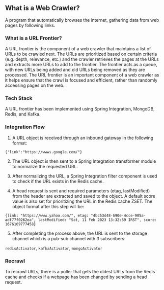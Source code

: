 ## What is a Web Crawler?
A program that automatically browses the internet, gathering data from web pages by following links.

### What is a URL Frontier?
A URL frontier is the component of a web crawler that maintains a list of URLs to be crawled next. The URLs are prioritized based on certain criteria (e.g. depth, relevance, etc.) and the crawler retrieves the pages at the URLs and extracts more URLs to add to the frontier. The frontier acts as a queue, with new URLs being added and old URLs being removed as they are processed. The URL frontier is an important component of a web crawler as it helps ensure that the crawl is focused and efficient, rather than randomly accessing pages on the web.

### Tech Stack
A URL frontier has been implemented using Spring Integration, MongoDB, Redis, and Kafka.

### Integration Flow
1. A URL object is received through an inbound gateway in the following format:
   
  `{"link":"https://wwws.google.com/"}`

2. The URL object is then sent to a Spring Integration transformer module to normalize the requested URL.

3. After normalizing the URL, a Spring Integration filter component is used to check if the URL exists in the Redis cache.

4. A head request is sent and required parameters (etag, lastModified) from the header are extracted and saved to the object. A default score value is also set for prioritizing the URL in the Redis cache ZSET. The object format after this step will be:
  
  `{link: "https://www.yahoo.com/", etag: "4bc53d48-690e-4cce-905a-adf77f0262ea", lastModified: "Sat, 11 Feb 2023 13:32:59 IRST", score: 1676109777458}`

5. After completing the process above, the URL is sent to the storage channel which is a pub-sub channel with 3 subscribers:

  `redisActivator`, `kafkaActivator`, `mongoActivator`

### Recrawl
To recrawl URLs, there is a poller that gets the oldest URLs from the Redis cache and checks if a webpage has been changed by sending a head request.
